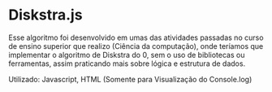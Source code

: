 # Diskstra.js

Esse algoritmo foi desenvolvido em umas das atividades passadas no curso de ensino superior que realizo (Ciência da computação), onde teríamos que implementar o algoritmo de Diskstra do 0, sem o uso de bibliotecas ou ferramentas, assim praticando mais sobre lógica e estrutura de dados.

Utilizado: Javascript, HTML (Somente para Visualização do Console.log)
